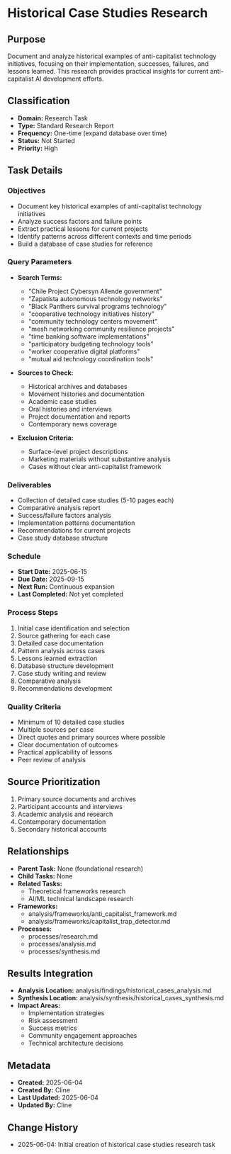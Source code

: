 # Historical Case Studies Research

## Purpose
Document and analyze historical examples of anti-capitalist technology initiatives, focusing on their implementation, successes, failures, and lessons learned. This research provides practical insights for current anti-capitalist AI development efforts.

## Classification
- **Domain:** Research Task
- **Type:** Standard Research Report
- **Frequency:** One-time (expand database over time)
- **Status:** Not Started
- **Priority:** High

## Task Details

### Objectives
- Document key historical examples of anti-capitalist technology initiatives
- Analyze success factors and failure points
- Extract practical lessons for current projects
- Identify patterns across different contexts and time periods
- Build a database of case studies for reference

### Query Parameters
- **Search Terms:**
  - "Chile Project Cybersyn Allende government"
  - "Zapatista autonomous technology networks"
  - "Black Panthers survival programs technology"
  - "cooperative technology initiatives history"
  - "community technology centers movement"
  - "mesh networking community resilience projects"
  - "time banking software implementations"
  - "participatory budgeting technology tools"
  - "worker cooperative digital platforms"
  - "mutual aid technology coordination tools"

- **Sources to Check:**
  - Historical archives and databases
  - Movement histories and documentation
  - Academic case studies
  - Oral histories and interviews
  - Project documentation and reports
  - Contemporary news coverage

- **Exclusion Criteria:**
  - Surface-level project descriptions
  - Marketing materials without substantive analysis
  - Cases without clear anti-capitalist framework

### Deliverables
- Collection of detailed case studies (5-10 pages each)
- Comparative analysis report
- Success/failure factors analysis
- Implementation patterns documentation
- Recommendations for current projects
- Case study database structure

### Schedule
- **Start Date:** 2025-06-15
- **Due Date:** 2025-09-15
- **Next Run:** Continuous expansion
- **Last Completed:** Not yet completed

### Process Steps
1. Initial case identification and selection
2. Source gathering for each case
3. Detailed case documentation
4. Pattern analysis across cases
5. Lessons learned extraction
6. Database structure development
7. Case study writing and review
8. Comparative analysis
9. Recommendations development

### Quality Criteria
- Minimum of 10 detailed case studies
- Multiple sources per case
- Direct quotes and primary sources where possible
- Clear documentation of outcomes
- Practical applicability of lessons
- Peer review of analysis

## Source Prioritization
1. Primary source documents and archives
2. Participant accounts and interviews
3. Academic analysis and research
4. Contemporary documentation
5. Secondary historical accounts

## Relationships
- **Parent Task:** None (foundational research)
- **Child Tasks:** None
- **Related Tasks:** 
  - Theoretical frameworks research
  - AI/ML technical landscape research
- **Frameworks:** 
  - analysis/frameworks/anti_capitalist_framework.md
  - analysis/frameworks/capitalist_trap_detector.md
- **Processes:**
  - processes/research.md
  - processes/analysis.md
  - processes/synthesis.md

## Results Integration
- **Analysis Location:** analysis/findings/historical_cases_analysis.md
- **Synthesis Location:** analysis/synthesis/historical_cases_synthesis.md
- **Impact Areas:**
  - Implementation strategies
  - Risk assessment
  - Success metrics
  - Community engagement approaches
  - Technical architecture decisions

## Metadata
- **Created:** 2025-06-04
- **Created By:** Cline
- **Last Updated:** 2025-06-04
- **Updated By:** Cline

## Change History
- 2025-06-04: Initial creation of historical case studies research task
